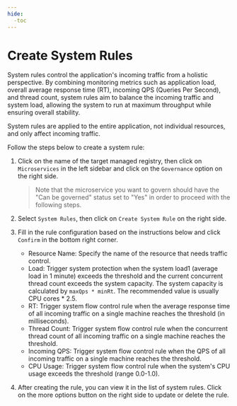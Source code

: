 ```yaml
---
hide:
  -toc
---
```


# Create System Rules

System rules control the application's incoming traffic from a holistic perspective. By combining monitoring metrics such as application load, overall average response time (RT), incoming QPS (Queries Per Second), and thread count, system rules aim to balance the incoming traffic and system load, allowing the system to run at maximum throughput while ensuring overall stability.

System rules are applied to the entire application, not individual resources, and only affect incoming traffic.

Follow the steps below to create a system rule:

1. Click on the name of the target managed registry, then click on `Microservices` in the left sidebar and click on the `Governance` option on the right side.

    > Note that the microservice you want to govern should have the "Can be governed" status set to "Yes" in order to proceed with the following steps.


2. Select `System Rules`, then click on `Create System Rule` on the right side.


3. Fill in the rule configuration based on the instructions below and click `Confirm` in the bottom right corner.

    - Resource Name: Specify the name of the resource that needs traffic control.
    - Load: Trigger system protection when the system load1 (average load in 1 minute) exceeds the threshold and the current concurrent thread count exceeds the system capacity. The system capacity is calculated by `maxQps * minRt`. The recommended value is usually CPU cores * 2.5.
    - RT: Trigger system flow control rule when the average response time of all incoming traffic on a single machine reaches the threshold (in milliseconds).
    - Thread Count: Trigger system flow control rule when the concurrent thread count of all incoming traffic on a single machine reaches the threshold.
    - Incoming QPS: Trigger system flow control rule when the QPS of all incoming traffic on a single machine reaches the threshold.
    - CPU Usage: Trigger system flow control rule when the system's CPU usage exceeds the threshold (range 0.0-1.0).


4. After creating the rule, you can view it in the list of system rules. Click on the more options button on the right side to update or delete the rule.

